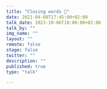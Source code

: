```yaml
---
title: "Closing words 🌇"
date: 2021-04-08T17:45:00+02:00
talk_date: 2023-10-06T18:00:00+02:00
talk_by: ""
img_name: ""
layout: ""
remote: false
stage: false
twitter: ""
description: ""
published: true
type: "talk"

---
```

